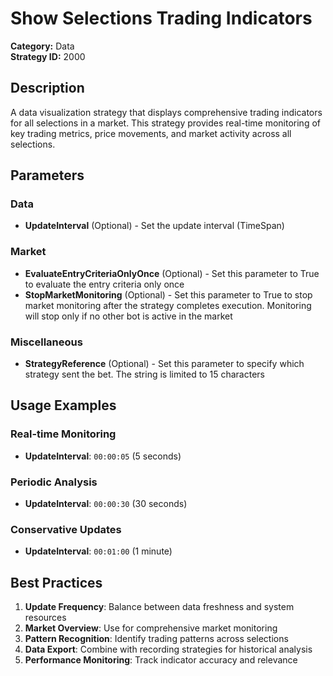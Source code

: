 # Show Selections Trading Indicators

**Category:** Data  
**Strategy ID:** 2000

## Description

A data visualization strategy that displays comprehensive trading indicators for all selections in a market. This strategy provides real-time monitoring of key trading metrics, price movements, and market activity across all selections.

## Parameters

### Data
- **UpdateInterval** (Optional) - Set the update interval (TimeSpan)

### Market
- **EvaluateEntryCriteriaOnlyOnce** (Optional) - Set this parameter to True to evaluate the entry criteria only once
- **StopMarketMonitoring** (Optional) - Set this parameter to True to stop market monitoring after the strategy completes execution. Monitoring will stop only if no other bot is active in the market

### Miscellaneous
- **StrategyReference** (Optional) - Set this parameter to specify which strategy sent the bet. The string is limited to 15 characters

## Usage Examples

### Real-time Monitoring
- **UpdateInterval**: `00:00:05` (5 seconds)

### Periodic Analysis
- **UpdateInterval**: `00:00:30` (30 seconds)

### Conservative Updates
- **UpdateInterval**: `00:01:00` (1 minute)

## Best Practices

1. **Update Frequency**: Balance between data freshness and system resources
2. **Market Overview**: Use for comprehensive market monitoring
3. **Pattern Recognition**: Identify trading patterns across selections
4. **Data Export**: Combine with recording strategies for historical analysis
5. **Performance Monitoring**: Track indicator accuracy and relevance
